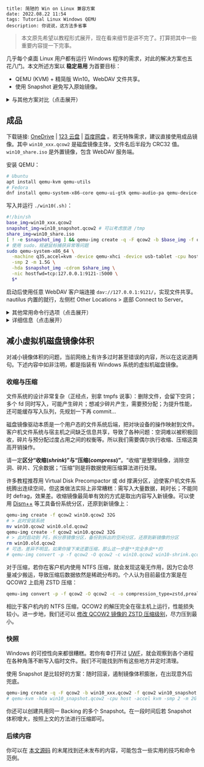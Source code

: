 ```
title: 简陋的 Win on Linux 兼容方案
date: 2022.08.22 11:54
tags: Tutorial Linux Windows QEMU
description: 你说说，这方法多省事
```

> 本文原先希望以教程形式展开，现在看来细节是讲不完了。打算把其中一些重要内容提一下完事。

几乎每个桌面 Linux 用户都有运行 Windows 程序的需求，对此的解决方案也五花八门。本文所述方案以 **稳定易用** 为首要目标：

- QEMU (KVM) + 精简版 Win10。WebDAV 文件共享。
- 使用 Snapshot 避免写入原始镜像。

<details>
<summary>与其他方案对比（点击展开）</summary>

对比 Wine：

- Wine 性能较好；本方案图形性能较弱。
- 本方案较为通用，可在各种硬件、内核、发行版下运行；Wine 对环境要求较多。
- 本方案几乎无需维护，一劳永逸；Wine 有时需为特定应用作出调整，存在紧急情况下新应用无法运行的尴尬。

对比其他虚拟机：

- VitrualBox 图形性能略好，但需额外加载内核模块；本方案使用 KVM，更稳定。
- ESXi 综合性能较好，但安装繁琐，收费；本方案安装简便，除 Windows 本身外完全开源。
- 本方案中 QCOW2 磁盘镜像支持 ZSTD 压缩，体积小（当前为 `1.33 GiB`）。

</details>

## 成品

下载链接: [OneDrive](https://1drv.ms/u/s!AndLPYbx5v06kh_hMRzLhgoTqOvN) | [123 云盘](https://www.123pan.com/s/SfI0Vv-yDEhd) | [百度网盘](https://pan.baidu.com/s/1M0zD537bNU5i78pcIyYk_w) 。若无特殊需求，建议直接使用成品镜像。其中 `win10_xxx.qcow2` 是磁盘镜像主体，文件名后半段为 CRC32 值。`win10_share.iso` 是外置镜像，包含 WebDAV 服务端。

安装 QEMU：

```sh
# Ubuntu
apt install qemu-kvm qemu-utils
# Fedora
dnf install qemu-system-x86-core qemu-ui-gtk qemu-audio-pa qemu-device-usb-host qemu-img
```

写入并运行 `./win10(.sh)`：

```sh
#!/bin/sh
base_img=win10_xxx.qcow2
snapshot_img=win10_snapshot.qcow2 # 可以考虑放进 /tmp
share_img=win10_share.iso
[ ! -e $snapshot_img ] && qemu-img create -q -F qcow2 -b $base_img -f qcow2 $snapshot_img
# 使用 sudo，规避鼠标捕获异常等问题
sudo qemu-system-x86_64 \
  -machine q35,accel=kvm -device qemu-xhci -device usb-tablet -cpu host,hv-relaxed,hv-vapic,hv-spinlocks=0x1fff,hv-vpindex,hv-time,hv-synic,hv-stimer -rtc base=localtime \
  -smp 2 -m 1.5G \
  -hda $snapshot_img -cdrom $share_img \
  -nic hostfwd=tcp:127.0.0.1:9121-:5000 \
  $*
```

启动后使用任意 WebDAV 客户端连接 `dav://127.0.0.1:9121/`，实现文件共享。nautilus 内置的就行，左侧栏 Other Locations > 底部 Connect to Server。

<details>
<summary>其他常用命令行选项（点击展开）</summary>

```sh
# 指定分辨率（不可动态调整，可能有更佳性能）
-vga none -device bochs-display,xres=1920,yres=1080
# USB 直通（使用 lsusb 获取 id）
-device usb-host,vendorid=0x0000,productid=0x1111
# 音频支持
-audiodev pa,id=pa,server=unix:$XDG_RUNTIME_DIR/pulse/native -device usb-audio,audiodev=pa
```

</details>

<details>
<summary>详细信息（点击展开）</summary>

- 集成常用运行库和精简版输入法。自定义内容建议写入外置镜像。
- 未激活，个人认为不影响使用。
- 默认 Administrator 用户，禁用几乎所有安全功能，强制自动登录。
- 制作于 QEMU 6.2，经测试 7.1 可用，之后应该也没问题。
- 如何修改 DPI 和屏幕分辨率：外置镜像中有示例代码。
- 为什么使用中文版系统：许多国内软件在非中文环境下会卡 Bug。也许可以换用 Tiny10。
- 为什么不使用 virt-manager：本文同样适用，只是个人认为直接使用 QEMU 更便捷。

磁盘镜像更新日志：

- `20221002(a58fd75e)`：进一步提升 ZSTD 压缩等级，减小体积。
- `20221001(8b8db6b9)`：统一资源管理器列布局；消除开始菜单最近添加提示；恢复系统属性信息到原版。
- `20220904(d936163a)`：修复输入法无法输入全角符号(原帖 84 楼)；消除 IE 主页破坏提示。

鸣谢：

- [Windows 10 三杰版 LTSB 2016 SE ...](http://wuyou.net/forum.php?mod=viewthread&tid=411792)
- [搜狗五笔输入法 v5.2 正式版 ...](http://wuyou.net/forum.php?mod=viewthread&tid=428671)
- [sigoden / dufs - GitHub](https://github.com/sigoden/dufs)
- [Improving the Performance ... QEMU](https://leduccc.medium.com/improving-the-performance-of-a-windows-10-guest-on-qemu-a5b3f54d9cf5)

</details>

## 减小虚拟机磁盘镜像体积

对减小镜像体积的问题，当前网络上有许多过时甚至错误的内容，所以在这说道两句。下述内容中如非注明，都是指装有 Windows 系统的虚拟机磁盘镜像。

### 收缩与压缩

文件系统的设计非常复杂（正经点，别拿 tmpfs 说事）：删除文件，会留下空洞；多个 fd 同时写入，可能产生碎片；想减少碎片产生，需要预分配；为提升性能，还可能缓存写入队列，先规划一下再 commit...

磁盘镜像驱动本质是一个用户态的文件系统后端，把对块设备的操作映射到文件。客户机文件系统与宿主机之间缺乏信息共享，导致了各种问题：空洞难以被积极回收，碎片与预分配过度占用之间的权衡等。所以我们需要偶尔执行收缩、压缩这类高开销操作。

请一定**区分“收缩(_shrink_)”与“压缩(_compress_)”**。“收缩”是整理镜像，消除空洞、碎片、冗余数据；“压缩”则是将数据使用压缩算法进行处理。

许多教程推荐用 Virtual Disk Precompactor 或 dd 撑满分区，迫使客户机文件系统腾出连续空间，但这类做法实际上非常糟糕：需写入大量数据，耗时长；不能同时 defrag，效果差。收缩镜像最简单有效的方式是取出内容写入新镜像。可以使用 [Dism++](http://dism.cf) 等工具备份系统分区，还原到新镜像上：

```sh
qemu-img create -f qcow2 win10.qcow2 32G
# > 此时安装系统
mv win10.qcow2 win10.old.qcow2
qemu-img create -f qcow2 win10.qcow2 32G
# > 此时启动到 PE，拆分原镜像分区，备份到拆出的空闲分区，还原到新镜像的分区
rm win10.old.qcow2
# 可选，差异不明显。如果你接下来还要压缩，那么这一步是**完全多余**的
# qemu-img convert -p -f qcow2 -O qcow2 -c win10.qcow2 win10-shrink.qcow2
```

对于压缩，若你在客户机内使用 NTFS 压缩，就会发现这毫无作用，因为它会尽量减少搬运，导致压缩后数据依然是稀疏分布的。个人认为目前最佳方案是在 QCOW2 上启用 ZSTD 压缩：

```sh
qemu-img convert -p -f qcow2 -O qcow2 -c -o compression_type=zstd,preallocation=off win10.qcow2 win10-zstd.qcow2
```

相比于客户机内的 NTFS 压缩，QCOW2 的解压完全在宿主机上运行，性能损失较小。进一步地，我们还可以 [修改 QCOW2 镜像的 ZSTD 压缩级别](/./post/202206112353)，尽力压到最小。

### 快照

Windows 的可控性向来都很糟糕。若你有幸打开过 [UWF](https://learn.microsoft.com/en-us/windows-hardware/customize/enterprise/unified-write-filter)，就会观察到各个进程在各种角落不断写入临时文件。我们不可能找到所有这些地方并定时清理。

使用 Snapshot 是比较好的方案：随时回滚，遏制镜像体积膨胀，在出现意外后兜底。

```sh
qemu-img create -q -F qcow2 -b win10_xxx.qcow2 -f qcow2 win10_snapshot.qcow2
# qemu-kvm -hda win10_snapshot.qcow2 -cpu host -accel kvm -smp 2 -m 2G
```

你还可以创建共用同一 Backing 的多个 Snapshot。在一段时间后若 Snapshot 体积增大，按照上文的方法进行压缩即可。

### 后续内容

你可以在 [本文源码](https://github.com/kkocdko/kblog/blob/master/source/posts/20220822-1154%20%E7%AE%80%E9%99%8B%E7%9A%84%20Win%20on%20Linux%20%E5%85%BC%E5%AE%B9%E6%96%B9%E6%A1%88.md?plain=1) 的末尾找到还未发布的内容，可能包含一些实用的技巧和命令范例。

<!--

Remove redundant display configs: `HKLM\SYSTEM\ControlSet001\Control\GraphicsDrivers\Configuration\MSBDD...`

```reg
Windows Registry Editor Version 5.00

; Screen resolution (device name may be different)
[HKEY_LOCAL_MACHINE\SYSTEM\CurrentControlSet\Control\GraphicsDrivers\Configuration\MSBDD_RHT12...(device name)\00]
"PrimSurfSize.cx"=dword:00000780
"PrimSurfSize.cy"=dword:00000438

; DPI scale (https://docs.microsoft.com/en-us/windows-hardware/manufacture/desktop/dpi-related-apis-and-registry-settings)
[HKEY_CURRENT_USER\Control Panel\Desktop]
"LogPixels"=dword:00000078
"Win8DpiScaling"=dword:00000001

; Force auto login
[HKEY_LOCAL_MACHINE\SOFTWARE\Microsoft\Windows NT\CurrentVersion\Winlogon]
"DefaultUserName"="Administrator"
"DefaultPassword"=""
"AutoAdminLogon"="1"
"ForceAutoLogon"=dword:00000001
"ForceUnlockLogon"=dword:00000001

; Disable startup delay
[HKEY_CURRENT_USER\SOFTWARE\Microsoft\Windows\CurrentVersion\Explorer\Serialize]
"StartupDelayInMSec"=dword:00000000
```

```batch
if exist %temp%\custom_startup_first_run goto run_every_login
echo. > %temp%\custom_startup_first_run

:run_only_once

:: Disable by default
:: goto run_every_login

:: Change DPI to 125%
reg add "HKCU\Control Panel\Desktop" /v LogPixels /t REG_DWORD /d 0x00000078 /f
reg add "HKCU\Control Panel\Desktop" /v Win8DpiScaling /t REG_DWORD /d 0x00000001 /f

:: Change screen resolution to 1920 x 1080
for /f "delims=" %%i in ('reg query "HKLM\SYSTEM\CurrentControlSet\Control\GraphicsDrivers\Configuration"') do (
  reg add "%%i\00" /v PrimSurfSize.cx /t REG_DWORD /d 0x00000780 /f
  reg add "%%i\00" /v PrimSurfSize.cy /t REG_DWORD /d 0x00000438 /f
)

:: Logoff to apply changes
logoff

:run_every_login

cd /d %userprofile%\downloads
start "" %cd%
%~dp0dufs.exe -A
```

```sh
genisoimage -joliet-long -no-pad -o share.iso ./share
upx --ultra-brute --best -f -o ./dufs.upx.exe ./dufs.exe
qemu-img create -f qcow2 win10.qcow2 32G
qemu-img convert -p -f qcow2 -O qcow2 -c -o compression_type=zstd,preallocation=off win10.qcow2 win10-zstd.qcow2
qemu-img create -q -F qcow2 -b win10.qcow2 -f qcow2 snapshot.qcow2
-device ?
-device bochs-display,?
-drive file=share.iso,media=cdrom
-cdrom /run/media/kkocdko/data/win/pkgs/WinPE/WePE_2.2_10-64.iso -boot order=d
-global kvm-pit.lost_tick_policy=delay -no-hpet -no-shutdown
refresh_rate=30
lsusb
```

https://qemu-devel.nongnu.narkive.com/zbCnHHR7/qcow2-deduplication

-->
